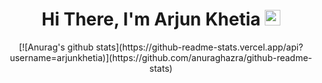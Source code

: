<div align="center">
   <h1>Hi There, I'm Arjun Khetia  <img src="https://media.giphy.com/media/hvRJCLFzcasrR4ia7z/giphy.gif" width="25px"> </h1>
   [![Anurag's github stats](https://github-readme-stats.vercel.app/api?username=arjunkhetia)](https://github.com/anuraghazra/github-readme-stats)
</div>